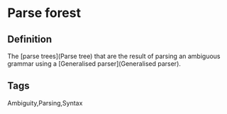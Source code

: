 # Parse forest

## Definition
The [parse trees](Parse tree) that are the result of parsing an ambiguous grammar using a [Generalised parser](Generalised parser).

## Tags
Ambiguity,Parsing,Syntax


